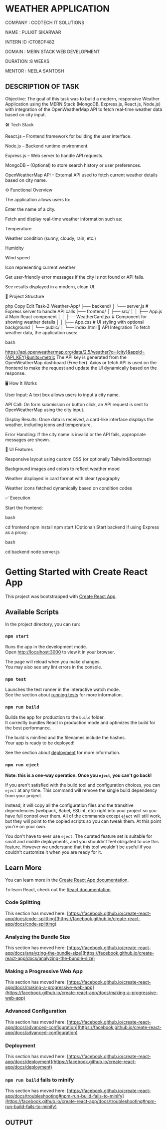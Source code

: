 # WEATHER APPLICATION

COMPANY : CODTECH IT SOLUTIONS

NAME  : PULKIT SIKARWAR

INTERN ID  :CT08DF482

DOMAIN  : MERN STACK WEB DEVELOPMENT

DURATION :8 WEEKS

MENTOR : NEELA SANTOSH

## DESCRIPTION OF TASK

Objective:
The goal of this task was to build a modern, responsive Weather Application using the MERN Stack (MongoDB, Express.js, React.js, Node.js) with integration of the OpenWeatherMap API to fetch real-time weather data based on city input.

🛠️ Tech Stack

React.js – Frontend framework for building the user interface.

Node.js – Backend runtime environment.

Express.js – Web server to handle API requests.

MongoDB – (Optional) to store search history or user preferences.

OpenWeatherMap API – External API used to fetch current weather details based on city name.

⚙️ Functional Overview

The application allows users to:

Enter the name of a city.

Fetch and display real-time weather information such as:

Temperature

Weather condition (sunny, cloudy, rain, etc.)

Humidity

Wind speed

Icon representing current weather

Get user-friendly error messages if the city is not found or API fails.

See results displayed in a modern, clean UI.

📁 Project Structure

php
Copy
Edit
Task-2-Weather-App/
├── backend/
│   └── server.js           # Express server to handle API calls
├── frontend/
│   ├── src/
│   │   ├── App.js          # Main React component
│   │   ├── WeatherCard.jsx # Component for showing weather details
│   │   ├── App.css         # UI styling with optional background
│   └── public/
│       └── index.html
🔌 API Integration
To fetch weather data, the application uses:

bash

https://api.openweathermap.org/data/2.5/weather?q={city}&appid={API_KEY}&units=metric
The API key is generated from the OpenWeatherMap dashboard (Free tier). Axios or fetch API is used on the frontend to make the request and update the UI dynamically based on the response.

🖥️ How It Works

User Input: A text box allows users to input a city name.

API Call: On form submission or button click, an API request is sent to OpenWeatherMap using the city input.

Display Results: Once data is received, a card-like interface displays the weather, including icons and temperature.

Error Handling: If the city name is invalid or the API fails, appropriate messages are shown.

🎨 UI Features

Responsive layout using custom CSS (or optionally Tailwind/Bootstrap)

Background images and colors to reflect weather mood

Weather displayed in card format with clear typography

Weather icons fetched dynamically based on condition codes

✅ Execution

Start the frontend:

bash

cd frontend
npm install
npm start
(Optional) Start backend if using Express as a proxy:

bash

cd backend
node server.js

# Getting Started with Create React App

This project was bootstrapped with [Create React App](https://github.com/facebook/create-react-app).

## Available Scripts

In the project directory, you can run:

### `npm start`

Runs the app in the development mode.\
Open [http://localhost:3000](http://localhost:3000) to view it in your browser.

The page will reload when you make changes.\
You may also see any lint errors in the console.

### `npm test`

Launches the test runner in the interactive watch mode.\
See the section about [running tests](https://facebook.github.io/create-react-app/docs/running-tests) for more information.

### `npm run build`

Builds the app for production to the `build` folder.\
It correctly bundles React in production mode and optimizes the build for the best performance.

The build is minified and the filenames include the hashes.\
Your app is ready to be deployed!

See the section about [deployment](https://facebook.github.io/create-react-app/docs/deployment) for more information.

### `npm run eject`

**Note: this is a one-way operation. Once you `eject`, you can't go back!**

If you aren't satisfied with the build tool and configuration choices, you can `eject` at any time. This command will remove the single build dependency from your project.

Instead, it will copy all the configuration files and the transitive dependencies (webpack, Babel, ESLint, etc) right into your project so you have full control over them. All of the commands except `eject` will still work, but they will point to the copied scripts so you can tweak them. At this point you're on your own.

You don't have to ever use `eject`. The curated feature set is suitable for small and middle deployments, and you shouldn't feel obligated to use this feature. However we understand that this tool wouldn't be useful if you couldn't customize it when you are ready for it.

## Learn More

You can learn more in the [Create React App documentation](https://facebook.github.io/create-react-app/docs/getting-started).

To learn React, check out the [React documentation](https://reactjs.org/).

### Code Splitting

This section has moved here: [https://facebook.github.io/create-react-app/docs/code-splitting](https://facebook.github.io/create-react-app/docs/code-splitting)

### Analyzing the Bundle Size

This section has moved here: [https://facebook.github.io/create-react-app/docs/analyzing-the-bundle-size](https://facebook.github.io/create-react-app/docs/analyzing-the-bundle-size)

### Making a Progressive Web App

This section has moved here: [https://facebook.github.io/create-react-app/docs/making-a-progressive-web-app](https://facebook.github.io/create-react-app/docs/making-a-progressive-web-app)

### Advanced Configuration

This section has moved here: [https://facebook.github.io/create-react-app/docs/advanced-configuration](https://facebook.github.io/create-react-app/docs/advanced-configuration)

### Deployment

This section has moved here: [https://facebook.github.io/create-react-app/docs/deployment](https://facebook.github.io/create-react-app/docs/deployment)

### `npm run build` fails to minify

This section has moved here: [https://facebook.github.io/create-react-app/docs/troubleshooting#npm-run-build-fails-to-minify](https://facebook.github.io/create-react-app/docs/troubleshooting#npm-run-build-fails-to-minify)

## OUTPUT


